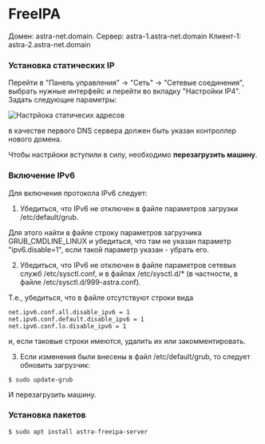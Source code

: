 # FreeIPA

Домен: astra-net.domain.
Сервер: astra-1.astra-net.domain
Клиент-1: astra-2.astra-net.domain

### Установка статических IP

Перейти в "Панель управления" -> "Сеть" -> "Сетевые соединения", выбрать нужные интерфейс и перейти во вкладку "Настройки IP4". Задать следующие параметры:

![Настрйока статичесих адресов](https://user-images.githubusercontent.com/40645030/120633273-a1838900-c472-11eb-95e8-e2f88aa555ac.png)

в качестве первого DNS сервера должен быть указан контроллер нового домена.

Чтобы настрйоки вступили в силу, необходимо **перезагрузить машину**.

### Включение IPv6 

Для включения протокола IPv6 следует:

  1. Убедиться, что IPv6 не отключен в файле параметров загрузки /etc/default/grub.
   
  Для этого найти в файле строку параметров загрузчика GRUB_CMDLINE_LINUX и убедиться, что там не указан параметр "ipv6.disable=1", если такой параметр указан - убрать его.

  2. Убедиться, что IPv6 не отключен в файле параметров сетевых служб /etc/sysctl.conf, и в файлах /etc/sysctl.d/* (в частности, в файле /etc/sysctl.d/999-astra.conf).
    
  Т.е., убедиться, что в файле отсутствуют строки вида
  
  ```
  net.ipv6.conf.all.disable_ipv6 = 1
  net.ipv6.conf.default.disable_ipv6 = 1
  net.ipv6.conf.lo.disable_ipv6 = 1
  ```
  
  и, если таковые строки имеются, удалить их или закомментировать.

  3. Если изменения были внесены в файл /etc/default/grub, то следует обновить загрузчик:
    
  ```
  $ sudo update-grub
  ```
  
  И перезагрузить машину.
  
### Установка пакетов

```
$ sudo apt install astra-freeipa-server 
```
